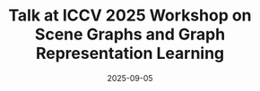 ---
title: "Talk at ICCV 2025 Workshop on Scene Graphs and Graph Representation Learning"
date: 2025-09-05
when: "20 Oct. 2025"
venue: "ICCV 2025 Workshop on Scene Graphs and Graph Representation Learning"
draft: false
---